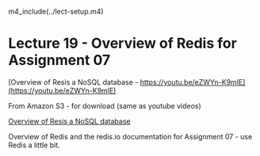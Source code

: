 

m4_include(../lect-setup.m4)

# Lecture 19 - Overview of Redis for Assignment 07

[Overview of Resis a NoSQL database - https://youtu.be/eZWYn-K9mlE](https://youtu.be/eZWYn-K9mlE)<br>

From Amazon S3 - for download (same as youtube videos)

[Overview of Resis a NoSQL database](http://uw-s20-2015.s3.amazonaws.com/4820-L18-pt1-redis.mp4)<br>


Overview of Redis and the redis.io documentation for Assignment 07 - use Redis a little bit.


